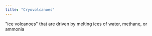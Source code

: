```yaml
---
title: "Cryovolcanoes"
---
```

&quot;ice volcanoes&quot; that are driven by melting ices of water, methane, or ammonia

